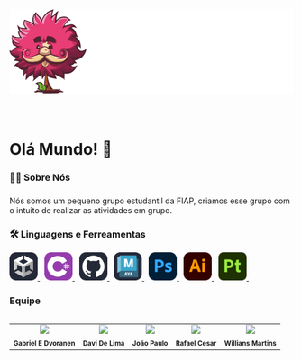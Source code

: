 <div align="center">
  <img height="150" src="https://github.com/Trufullantes/.github/blob/Images-and-Icons/Logo - DarkMode.png"  />
</div>

###

<br clear="both">

###

<h1 align="left">Olá Mundo! 👋</h1>

###

<h3 align="left">👩‍💻  Sobre Nós</h3>

###

  <p align="left">Nós somos um pequeno grupo estudantil da FIAP, criamos esse grupo com o intuito de realizar as atividades em grupo.</p>

###

<!-- Languages and tools -->
<h3 align="left">🛠 Linguagens e Ferreamentas</h3>
<!-- Icons -->
<div align="left">
  <!-- Engiges Icons -->
  <a href="https://unity.com/"><picture>
    <source media="(prefers-color-scheme: light)" srcset="https://github.com/DvoraGames/dvoragames/blob/icons/Unity-Light.svg" />
    <img src="https://github.com/DvoraGames/dvoragames/blob/icons/Unity-Dark.svg" alt="Unity Engine" width=50px>
  </picture></a>&nbsp;
  <!-- Languages Icons -->
  <a href="https://learn.microsoft.comr/dotnet/csharp/"><picture>
    <source media="(prefers-color-scheme: light)" srcset="https://github.com/DvoraGames/dvoragames/blob/icons/CS.svg" />
    <img src="https://github.com/DvoraGames/dvoragames/blob/icons/CS.svg" alt="C# (C Sharp)" width=50px>
  </picture></a>&nbsp;
  <!-- Tools Icons -->
  <a href="https://github.com/"><picture>
    <source media="(prefers-color-scheme: light)" srcset="https://github.com/DvoraGames/dvoragames/blob/icons/Github-Light.svg" />
    <img src="https://github.com/DvoraGames/dvoragames/blob/icons/Github-Dark.svg" alt="Github" width=50px>
  </picture></a>&nbsp;
  <a href="https://www.autodesk.com/products/maya/overview?term=1-YEAR&tab=subscription"><picture>
    <source media="(prefers-color-scheme: light)" srcset="https://github.com/DvoraGames/dvoragames/blob/icons/Maya-Light.svg" />
    <img src="https://github.com/DvoraGames/dvoragames/blob/icons/Maya-Dark.svg" alt="Maya" width=50px>
  </picture></a>&nbsp;
  <a href="https://www.adobe.com/products/photoshop.html"><picture>
    <source media="(prefers-color-scheme: light)" srcset="https://github.com/DvoraGames/dvoragames/blob/icons/Photoshop.svg" />
    <img src="https://github.com/DvoraGames/dvoragames/blob/icons/Photoshop.svg" alt="Photoshop" width=50px>
  </picture></a>&nbsp;
  <a href="https://www.adobe.com/products/illustrator.html"><picture>
    <source media="(prefers-color-scheme: light)" srcset="https://github.com/DvoraGames/dvoragames/blob/icons/Illustrator.svg" />
    <img src="https://github.com/DvoraGames/dvoragames/blob/icons/Illustrator.svg" alt="Illustrator" width=50px>
  </picture></a>&nbsp;
    <a href="https://www.adobe.com/products/substance3d-painter.html"><picture>
    <source media="(prefers-color-scheme: light)" srcset="https://github.com/DvoraGames/dvoragames/blob/icons/SubstancePainter.svg" />
    <img src="https://github.com/DvoraGames/dvoragames/blob/icons/SubstancePainter.svg" alt="Substance Painter" width=50px>
  </picture></a>&nbsp;

<br clear="both">

<!-- Team Section -->
<h3 align="left">Equipe</h3>
<!-- Taable with Images and Links -->
<table align="left">
  <tr align="center">
    <a href="https://github.com/DvoraGames"><td>
      <img src="https://avatars.githubusercontent.com/DvoraGames" width="100px;"/><br/>
      <sub><b>Gabriel E Dvoranen</sub>
    </td></a>
    <a href="https://github.com/Davi-codigos"><td>
      <img src="https://avatars.githubusercontent.com/Davi-codigos" width="100px;"/><br/>
      <sub><b>Davi De Lima</sub>
    </td></a>
    <a href="https://github.com/JhonnyMage"><td>
      <img src="https://avatars.githubusercontent.com/JhonnyMage" width="100px;"/><br/>
      <sub><b>João Paulo</sub>
    </td></a>
    <a href="https://github.com/VoliDaCoca"><td>
      <img src="https://avatars.githubusercontent.com/VoliDaCoca" width="100px;"/><br/>
      <sub><b>Rafael Cesar</sub>
    </td></a>
    <a href="https://github.com/?"><td>
      <img src="https://avatars.githubusercontent.com/?" width="100px;"/><br/>
      <sub><b>Willians Martins</sub>
    </td></a>
  </tr>
</table>

###

<br clear="both">
